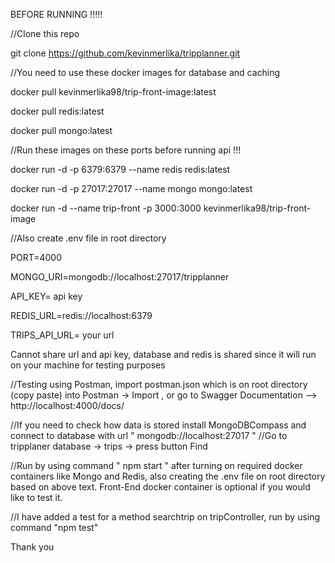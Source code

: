 BEFORE RUNNING !!!!!

//Clone this repo

git clone https://github.com/kevinmerlika/tripplanner.git

//You need to use these docker images for database and caching

docker pull kevinmerlika98/trip-front-image:latest

docker pull redis:latest

docker pull mongo:latest

//Run these images on these ports before running api !!!

docker run -d -p 6379:6379 --name redis redis:latest

docker run -d -p 27017:27017 --name mongo mongo:latest

docker run -d --name trip-front -p 3000:3000 kevinmerlika98/trip-front-image

//Also create .env file in root directory

PORT=4000

MONGO_URI=mongodb://localhost:27017/tripplanner

API_KEY= api key

REDIS_URL=redis://localhost:6379

TRIPS_API_URL= your url

Cannot share url and api key, database and redis is shared since it will run on your machine for testing purposes

//Testing using Postman, import postman.json which is on root directory (copy paste) into Postman -> Import , or go to Swagger Documentation --> http://localhost:4000/docs/

//If you need to check how data is stored install MongoDBCompass and connect to database with url " mongodb://localhost:27017 "
//Go to tripplaner database -> trips -> press button Find

//Run by using command " npm start " after turning on required docker containers like Mongo and Redis, also creating the .env file on root directory based on above text. Front-End docker container is optional if you would like to test it.

//I have added a test for a method searchtrip on tripController, run by using command "npm test"

Thank you
